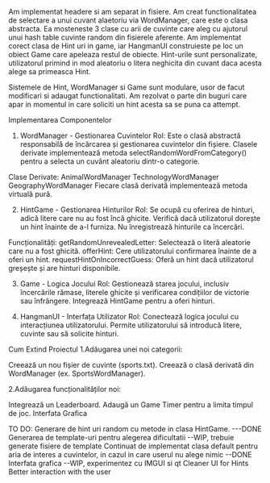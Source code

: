 Am implementat headere si am separat in fisiere. Am creat functionalitatea de selectare a unui cuvant alaetoriu via WordManager, care este o clasa abstracta. Ea mosteneste 3 clase cu arii de cuvinte care
aleg cu ajutorul unui hash table cuvinte random din fisierele aferente.
Am implementat corect clasa de Hint uri in game, iar HangmanUI construieste pe loc un obiect Game care apeleaza restul de obiecte. Hint-urile sunt personalizate, utilizatorul primind in mod aleatoriu o litera neghicita din cuvant daca acesta alege sa primeasca Hint.

Sistemele de Hint, WordManager si Game sunt modulare, usor de facut modificari si adaugat functionalitati. Am rezolvat o parte din buguri care apar in momentul in care soliciti un hint acesta sa se puna ca attempt.


Implementarea Componentelor
1. WordManager - Gestionarea Cuvintelor
Rol:
Este o clasă abstractă responsabilă de încărcarea și gestionarea cuvintelor din fișiere.
Clasele derivate implementează metoda selectRandomWordFromCategory() pentru a selecta un cuvânt aleatoriu dintr-o categorie.

Clase Derivate:
AnimalWordManager
TechnologyWordManager
GeographyWordManager
Fiecare clasă derivată implementează metoda virtuală pură.

2. HintGame - Gestionarea Hinturilor
Rol:
Se ocupă cu oferirea de hinturi, adică litere care nu au fost încă ghicite.
Verifică dacă utilizatorul dorește un hint înainte de a-l furniza.
Nu înregistrează hinturile ca încercări.

Funcționalități:
getRandomUnrevealedLetter: Selectează o literă aleatorie care nu a fost ghicită.
offerHint: Cere utilizatorului confirmarea înainte de a oferi un hint.
requestHintOnIncorrectGuess: Oferă un hint dacă utilizatorul greșește și are hinturi disponibile.

3. Game - Logica Jocului
Rol:
Gestionează starea jocului, inclusiv încercările rămase, literele ghicite și verificarea condițiilor de victorie sau înfrângere.
Integrează HintGame pentru a oferi hinturi.


4. HangmanUI - Interfața Utilizator
Rol:
Conectează logica jocului cu interacțiunea utilizatorului.
Permite utilizatorului să introducă litere, cuvinte sau să solicite hinturi.


Cum Extind Proiectul
1.Adăugarea unei noi categorii:

Creează un nou fișier de cuvinte (sports.txt).
Creează o clasă derivată din WordManager (ex. SportsWordManager).

2.Adăugarea funcționalităților noi:

Integrează un Leaderboard.
Adaugă un Game Timer pentru a limita timpul de joc.
Interfata Grafica



TO DO:
Generare de hint uri random cu metode in clasa HintGame. ---DONE
Generarea de template-uri pentru alegerea dificultatii --WIP, trebuie generate fisiere de template 
Continuat de implementat clasa default pentru aria de interes a cuvintelor, in cazul in care userul nu alege nimic --DONE
Interfata grafica --WIP, experimentez cu IMGUI si qt
Cleaner UI for Hints
Better interaction with the user
